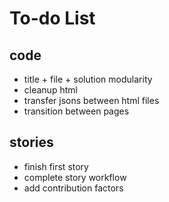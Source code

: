 # To-do List
## code
- title + file + solution modularity
- cleanup html
- transfer jsons between html files
- transition between pages
## stories
- finish first story
- complete story workflow
- add contribution factors